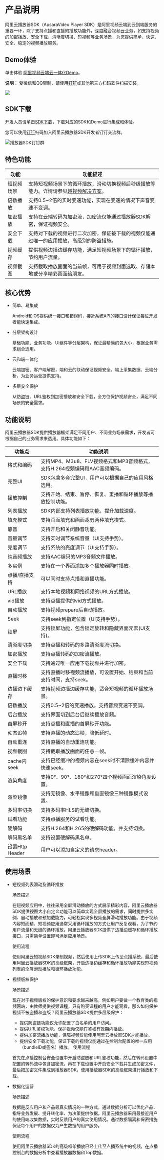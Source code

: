 # 产品说明

阿里云播放器SDK（ApsaraVideo Player SDK）是阿里视频云端到云到端服务的重要一环，除了支持点播和直播的播放功能外，深度融合视频云业务，如支持视频的加密播放、安全下载、清晰度切换、短视频等业务场景，为您提供简单、快速、安全、稳定的视频播放服务。

## Demo体验

单击体验 [阿里视频云端云一体化Demo](https://help.aliyun.com/document_detail/84756.html?spm=a2c4g.11186623.2.14.10db1bc7sx81HU)。

**说明：** 受微信和QQ限制，请使用[钉钉](https://qr.dingtalk.com/action/joingroup?code=v1,k1,teG5iOZpLYA4gsqbT0RyoDZNwL+IY2v70izUlu0oO/Q=&_dt_no_comment=1&origin=11)或其他第三方扫码软件扫描安装。

![](https://static-aliyun-doc.oss-cn-hangzhou.aliyuncs.com/assets/img/zh-CN/5994182061/p171832.png)

## SDK下载

开发人员请单击[SDK下载](/intl.zh-CN/SDK下载/SDK下载.md)，下载对应的SDK和Demo进行集成和体验。

您可以使用[钉钉](https://qr.dingtalk.com/action/joingroup?code=v1,k1,teG5iOZpLYA4gsqbT0RyoDZNwL+IY2v70izUlu0oO/Q=&_dt_no_comment=1&origin=11)扫码加入阿里云播放器SDK开发者钉钉交流群。

![播放器SDK钉钉群](https://static-aliyun-doc.oss-cn-hangzhou.aliyuncs.com/assets/img/zh-CN/5994182061/p174052.png)

## 特色功能

|功能|功能描述|
|--|----|
|短视频场景|支持短视频场景下的循环播放，滑动切换视频后秒级播放等能力。详情请参见[趣视频解决方案](/intl.zh-CN/趣视频解决方案/如何玩转短视频.md)。|
|倍数播放|支持0.5~2倍的实时变速功能，实现在变速的情况下声音变速不变调。|
|加密播放|支持在云端转码为加密流，加密流仅能通过播放器SDK解密，保证视频安全。|
|安全下载|支持对下载的视频进行二次加密，保证被下载的视频仅能通过唯一的应用播放，高级别的防盗措施。|
|视频缓存|提供视频边播边缓存功能，满足短视频场景下的循环播放，节约用户流量。|
|视频截图|支持截取播放画面的当前帧，可用于视频封面选取、存储本地或分享精彩画面给朋友。|

## 核心优势

-   简单、易集成

    Android和iOS提供统一接口和错误码，接近系统API的接口设计保证每位开发者能快速集成。

-   分层架构设计

    基础功能、业务功能、UI组件等分层架构，保证最精简的包大小，根据业务需求组合选用。

-   云和端一体化

    云端加密、客户端解密，端和云的联动保证视频安全。端上采集数据、云端分析，为业务运营提供支持。

-   多层安全保护

    从防盗链、URL鉴权到加密播放和安全下载，全方位保护视频安全，满足不同场景的安全需求。


## 功能说明

阿里云播放器SDK提供播放器框架满足不同用户、不同业务场景需求，开发者可根据自己的业务需求来选用。具体功能如下：

|功能点|功能说明|
|---|----|
|格式和编码|支持MP4、M3u8、FLV视频格式和MP3音频格式，支持H.264视频编码和AAC音频编码。|
|完整UI|SDK包含多套完整UI，用户可以根据自己的应用风格选用。|
|播放控制|支持开始、结束、暂停、恢复、重播和循环播放等播放控制功能。|
|列表播放|SDK内部支持列表播放功能，提升加载速度。|
|填充模式|支持画面填充和画面裁剪两种填充模式。|
|静音|支持开启和关闭静音功能。|
|音量调节|支持实时调节系统音量（UI支持手势）。|
|亮度调节|支持系统的亮度调节（UI支持手势）。|
|纯音频播放|支持AAC编码的MP3音频文件播放。|
|多实例|支持在一个界面添加多个播放器同时播放。|
|点播/直播支持|可以同时支持点播和直播功能。|
|URL播放|支持本地视频和网络视频的URL方式播放。|
|vid播放|支持点播提供的vid方式播放。|
|自动播放|支持视频prepare后自动播放。|
|Seek|支持seek到指定位置（UI支持手势）。|
|锁屏|支持锁屏功能，包含锁定旋转和隐藏界面元素\(UI支持\)。|
|清晰度切换|支持点播和转码的多路清晰度流切换。|
|加密播放|支持点播转码的加密流播放。|
|安全下载|支持通过唯一应用下载视频并进行加密。|
|直播时移|支持直播时移视频流播放，可设置开始、结束和当前支持时间，支持seek。|
|边播边下缓存|支持视频边播边缓存功能，适合短视频的循环播放场景。|
|倍数播放|支持0.5~2倍的变速播放，支持音频变速不变调。|
|后台播放|支持界面切到后台后继续播放音频。|
|首屏秒开|支持点播和直播的首屏秒开功能。|
|动态追帧|支持直播的动态追帧，降低延时。|
|自动重连|支持直播的自动重连功能。|
|视频截图|支持截取播放画面的任意一帧。|
|cache内seek|支持已经缓冲的视频内容在seek时不清除缓冲内容并快速seek。|
|渲染角度|支持0°、90°、180°和270°四个视频画面渲染角度设置。|
|渲染镜像|支持无镜像、水平镜像和垂直镜像三种镜像模式设置。|
|多码率切换|支持多码率HLS的无缝切换。|
|试看功能|支持点播服务的试看功能。|
|硬解码|支持H.264和H.265的硬解码功能，并支持切换。|
|解码黑名单|支持设置硬解码黑名单。|
|设置Http Header|用户可以添加自定义的请求header。|

## 使用场景

-   短视频列表滑动及循环播放

    场景描述

    在短视频应用中，往往采用全屏滑动播放的方式展示精彩内容，阿里云播放器SDK提供视图大小自定义功能可以简单实现全屏播放的需求，同时提供多实例、自动播放和预加载能力，可轻松实现多视频全屏滑动播放功能。由于视频内容短而精，短视频应用通常采用循环播放的方式让用户反复观看，为了节约用户流量和无缝的循环播放，阿里云播放器SDK提供了边播边缓存和循环播放接口，只需简单设置即可满足应用场景。

    使用流程

    使用阿里云短视频SDK录制视频，然后使用上传SDK上传至点播系统，最后使用阿里云播放器SDK的高级框架，开启边播边缓存和循环播放功能实现短视频列表的全屏滑动播放和循环播放功能。

-   视频版权保护

    场景描述

    现在对于视频版权的保护意识和要求越来越高，例如用户要做一个教育类的视频网站，由教师提供视频课程，只有购买课程的用户才能观看，那么如何保护视频不被盗播和盗版？阿里云播放器SDK提供多层级保护：

    -   提供防盗链功能仅允许配置了白名单的用户访问。
    -   提供URL鉴权功能，保护视频仅能在鉴权有效期内播放。
    -   提供加密流播放功能，保障视频仅能使用阿里云播放器SDK才能播放。
    -   提供安全下载功能，保证下载的视频仅能通过在控制台配置的唯一应用（bundleID或签名）播放。
    使用流程

    首先在点播控制台安全设置中开启防盗链和URL鉴权功能，然后在转码设置中配置的转码流中包含加密流，再在下载设置中开启安全下载并生成加密文件，最后把加密文件集成到播放器SDK，使用播放器SDK的高级框架进行播放和下载。

-   数据化运营

    场景描述

    数据是反应用户和产品最真实情况的一种方式，通过数据分析可以优化产品、指导业务发展、提升转化率、为决策提供依据。阿里云播放器采用最接近用户的使用端收集数据，实时反馈用户的真实使用情况。通过数据隔离和保密措施保证每个用户的数据仅为产生数据的用户服务。

    使用流程

    使用阿里云播放器SDK的高级框架播放已经上传至点播系统中的视频，在点播控制台的数据分析中查看播放器数据和Top数据。


